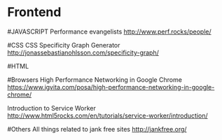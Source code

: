 Frontend
================
#JAVASCRIPT
Performance evangelists
http://www.perf.rocks/people/  




#CSS
CSS Specificity Graph Generator  
http://jonassebastianohlsson.com/specificity-graph/  



#HTML


#Browsers
High Performance Networking in Google Chrome  
https://www.igvita.com/posa/high-performance-networking-in-google-chrome/ 

Introduction to Service Worker
http://www.html5rocks.com/en/tutorials/service-worker/introduction/  

#Others
All things related to jank free sites
http://jankfree.org/
